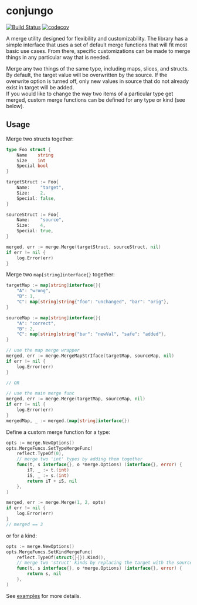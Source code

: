 # conjungo

[![Build Status](https://travis-ci.com/InVisionApp/conjungo.svg?token=KosA43m1X3ikri8JEukQ&branch=master)](https://travis-ci.com/InVisionApp/conjungo) 
[![codecov](https://codecov.io/gh/InVisionApp/conjungo/branch/master/graph/badge.svg?token=lesB1PUEtL)](https://codecov.io/gh/InVisionApp/conjungo)

A merge utility designed for flexibility and customizability.
The library has a simple interface that uses a set of default merge functions that will fit most basic use 
cases. From there, specific customizations can be made to merge things in any particular way that is needed.

Merge any two things of the same type, including maps, slices, and structs.
By default, the target value will be overwritten by the source. If the overwrite option is turned off, only 
new values in source that do not already exist in target will be added.  
If you would like to change the way two items of a particular type get merged, custom merge functions 
can be defined for any type or kind (see below).  

## Usage
Merge two structs together:
```go
type Foo struct {
	Name    string
	Size    int
	Special bool
}

targetStruct := Foo{
	Name:    "target",
	Size:    2,
	Special: false,
}

sourceStruct := Foo{
	Name:    "source",
	Size:    4,
	Special: true,
}

merged, err := merge.Merge(targetStruct, sourceStruct, nil)
if err != nil {
	log.Error(err)
}
```

Merge two `map[string]interface{}` together:
```go
targetMap := map[string]interface{}{
	"A": "wrong",
	"B": 1,
	"C": map[string]string{"foo": "unchanged", "bar": "orig"},
}

sourceMap := map[string]interface{}{
	"A": "correct",
	"B": 2,
	"C": map[string]string{"bar": "newVal", "safe": "added"},
}

// use the map merge wrapper
merged, err := merge.MergeMapStrIface(targetMap, sourceMap, nil)
if err != nil {
	log.Error(err)
}

// OR 

// use the main merge func
merged, err := merge.Merge(targetMap, sourceMap, nil)
if err != nil {
	log.Error(err)
}
mergedMap, _ := merged.(map[string]interface{})
```

Define a custom merge function for a type:
```go
opts := merge.NewOptions()
opts.MergeFuncs.SetTypeMergeFunc(
	reflect.TypeOf(0),
	// merge two 'int' types by adding them together
	func(t, s interface{}, o *merge.Options) (interface{}, error) {
		iT, _ := t.(int)
		iS, _ := s.(int)
		return iT + iS, nil
	},
)

merged, err := merge.Merge(1, 2, opts)
if err != nil {
	log.Error(err)
}
// merged == 3
```

or for a kind:
```go
opts := merge.NewOptions()
opts.MergeFuncs.SetKindMergeFunc(
	reflect.TypeOf(struct{}{}).Kind(),
	// merge two 'struct' kinds by replacing the target with the source
	func(t, s interface{}, o *merge.Options) (interface{}, error) {
		return s, nil
	},
)
```

See [examples](example/main.go) for more details.
